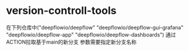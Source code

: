 # version-controll-tools


在下列仓库中("deepflowio/deepflow" "deepflowio/deepflow-gui-grafana" "deepflowio/deepflow-app" "deepflowio/deepflow-dashboards")
通过ACTION拉取基于main的新分支
参数需要指定新分支名称
